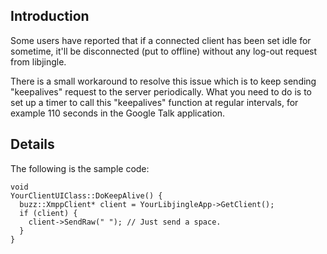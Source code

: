 ## Introduction ##

Some users have reported that if a connected client has been set idle for sometime, it'll be disconnected (put to offline) without any log-out request from libjingle.

There is a small workaround to resolve this issue which is to keep sending "keepalives" request to the server periodically.
What you need to do is to set up a timer to call this "keepalives" function at regular intervals, for example 110 seconds in the Google Talk application.

## Details ##

The following is the sample code:

```
void
YourClientUIClass::DoKeepAlive() {
  buzz::XmppClient* client = YourLibjingleApp->GetClient();
  if (client) {
    client->SendRaw(" "); // Just send a space.
  }
}
```